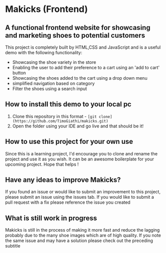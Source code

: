# Makicks (Frontend)

## A functional frontend website for showcasing and marketing shoes to potential customers

This project is completely built by HTML,CSS and JavaScript and is a useful demo with the following functionality:

- Showcasing the shoe variety in the store
- Enabling the user to add their preference to a cart using an 'add to cart' button
- Showcasing the shoes added to the cart using a drop down menu
- simplified navigation based on category
- Filter the shoes using a search input

## How to install this demo to your local pc

1.  Clone this repository in this format - `[git clone](https://github.com/TimoGiathi/makicks.git)`
2.  Open the folder using your IDE and go live and that should be it!

## How to use this project for your own use

Since this is a learning project, I'd encourage you to clone and rename the project and use it as you wish. It can be an awesome boilerplate for your upcoming project. Hope that helps !

## Have any ideas to improve Makicks?

If you found an issue or would like to submit an improvement to this project, please submit an issue using the issues tab. If you would like to submit a pull request with a fix please reference the issue you created

## What is still work in progress

Makicks is still in the process of making it more fast and reduce the lagging probably due to the many shoe images which are of high quality. If you note the same issue and may have a solution please check out the preceding subtitle
